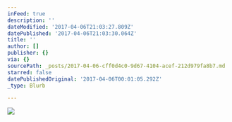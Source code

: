```yaml
---
inFeed: true
description: ''
dateModified: '2017-04-06T21:03:27.809Z'
datePublished: '2017-04-06T21:03:30.064Z'
title: ''
author: []
publisher: {}
via: {}
sourcePath: _posts/2017-04-06-cff0d4c0-9d67-4104-acef-212d979fa8b7.md
starred: false
datePublishedOriginal: '2017-04-06T00:01:05.292Z'
_type: Blurb

---
```

![](https://the-grid-user-content.s3-us-west-2.amazonaws.com/6b531686-7d03-4446-9ec3-fc417598e04f.png)